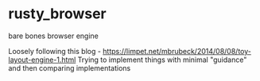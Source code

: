 # rusty_browser
bare bones browser engine

Loosely following this blog - https://limpet.net/mbrubeck/2014/08/08/toy-layout-engine-1.html
Trying to implement things with minimal "guidance" and then comparing implementations
